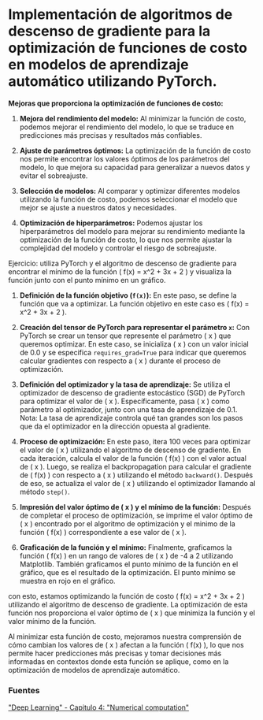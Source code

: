 # Implementación de algoritmos de descenso de gradiente para la optimización de funciones de costo en modelos de aprendizaje automático utilizando PyTorch. 

**Mejoras que proporciona la optimización de funciones de costo:**

1. **Mejora del rendimiento del modelo:** Al minimizar la función de costo, podemos mejorar el rendimiento del modelo, lo que se traduce en predicciones más precisas y resultados más confiables.

2. **Ajuste de parámetros óptimos:** La optimización de la función de costo nos permite encontrar los valores óptimos de los parámetros del modelo, lo que mejora su capacidad para generalizar a nuevos datos y evitar el sobreajuste.

3. **Selección de modelos:** Al comparar y optimizar diferentes modelos utilizando la función de costo, podemos seleccionar el modelo que mejor se ajuste a nuestros datos y necesidades.

4. **Optimización de hiperparámetros:** Podemos ajustar los hiperparámetros del modelo para mejorar su rendimiento mediante la optimización de la función de costo, lo que nos permite ajustar la complejidad del modelo y controlar el riesgo de sobreajuste.

Ejercicio: utiliza PyTorch y el algoritmo de descenso de gradiente para encontrar el mínimo de la función \( f(x) = x^2 + 3x + 2 \) y visualiza la función junto con el punto mínimo en un gráfico.

1. **Definición de la función objetivo (`f(x)`):**
   En este paso, se define la función que va a optimizar. La función objetivo en este caso es \( f(x) = x^2 + 3x + 2 \).

2. **Creación del tensor de PyTorch para representar el parámetro `x`:**
   Con PyTorch se crear un tensor que represente el parámetro \( x \) que queremos optimizar. En este caso, se inicializa \( x \) con un valor inicial de 0.0 y se especifica `requires_grad=True` para indicar que queremos calcular gradientes con respecto a \( x \) durante el proceso de optimización.

3. **Definición del optimizador y la tasa de aprendizaje:**
   Se utiliza el optimizador de descenso de gradiente estocástico (SGD) de PyTorch para optimizar el valor de \( x \). Específicamente, pasa \( x \) como parámetro al optimizador, junto con una tasa de aprendizaje de 0.1. 
   Nota: La tasa de aprendizaje controla qué tan grandes son los pasos que da el optimizador en la dirección opuesta al gradiente.

4. **Proceso de optimización:**
   En este paso, itera 100 veces para optimizar el valor de \( x \) utilizando el algoritmo de descenso de gradiente. En cada iteración, calcula el valor de la función \( f(x) \) con el valor actual de \( x \). Luego, se realiza el backpropagation para calcular el gradiente de \( f(x) \) con respecto a \( x \) utilizando el método `backward()`. Después de eso, se actualiza el valor de \( x \) utilizando el optimizador llamando al método `step()`.

5. **Impresión del valor óptimo de \( x \) y el mínimo de la función:**
   Después de completar el proceso de optimización, se imprime el valor óptimo de \( x \) encontrado por el algoritmo de optimización y el minimo de la función \( f(x) \) correspondiente a ese valor de \( x \).

6. **Graficación de la función y el mínimo:**
   Finalmente, graficamos la función \( f(x) \) en un rango de valores de \( x \) de -4 a 2 utilizando Matplotlib. También graficamos el punto mínimo de la función en el gráfico, que es el resultado de la optimización. El punto mínimo se muestra en rojo en el gráfico.

con esto, estamos optimizando la función de costo \( f(x) = x^2 + 3x + 2 \) utilizando el algoritmo de descenso de gradiente. La optimización de esta función nos proporciona el valor óptimo de \( x \) que minimiza la función y el valor mínimo de la función.

Al minimizar esta función de costo, mejoramos nuestra comprensión de cómo cambian los valores de \( x \) afectan a la función \( f(x) \), lo que nos permite hacer predicciones más precisas y tomar decisiones más informadas en contextos donde esta función se aplique, como en la optimización de modelos de aprendizaje automático.

### Fuentes
["Deep Learning" - Capitulo 4: "Numerical computation"  ](https://www.deeplearningbook.org/contents/numerical.html)


